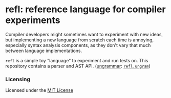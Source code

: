 # refl: reference language for compiler experiments

Compiler developers might sometimes want to experiment with new ideas, but implementing a new language from scratch each time is annoying, especially syntax analysis components, as they don't vary that much between language implementations.

`refl` is a simple toy "language" to experiment and run tests on. This repository contains a parser and AST API. ([ungrammar](https://rust-analyzer.github.io/blog/2020/10/24/introducing-ungrammar.html): [`refl.ungram`](/refl.ungram))

### Licensing

Licensed under the [MIT License](/LICENSE)

